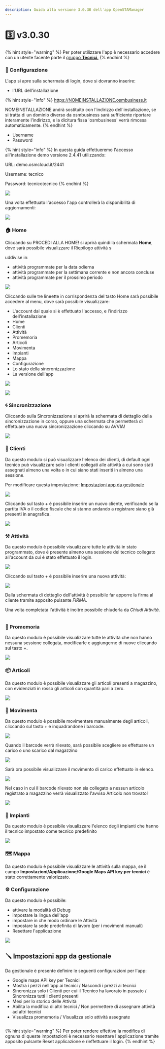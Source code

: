 ```yaml
---
description: Guida alla versione 3.0.30 dell'app OpenSTAManager
---
```


# 3️⃣ v3.0.30

{% hint style="warning" %}
Per poter utilizzare l'app è necessario accedere con un utente facente parte il [gruppo **Tecnici**.](../modules/strumenti/utentiepermessi.md)
{% endhint %}

### 🔧 Configurazione

L'app si apre sulla schermata di login, dove si dovranno inserire:

* l'URL dell'installazione

{% hint style="info" %}
https://NOMEINSTALLAZIONE.osmbusiness.it

NOMEINSTALLAZIONE andrà sostituito con l'indirizzo dell'installazione, se si tratta di un dominio diverso da osmbusiness sarà sufficiente riportare interamente l'indirizzo, e la dicitura fissa 'osmbusiness' verrà rimossa automaticamente.
{% endhint %}

* Username
* Password

{% hint style="info" %}
In questa guida effettueremo l'accesso all'installazione demo versione 2.4.41 utilizzando:

URL: demo.osmcloud.it/2441

Username: tecnico

Password: tecnicotecnico
{% endhint %}

![](<../../.gitbook/assets/immagine (691).png>)

Una volta effettuato l'accesso l'app controllerà la disponibilità di aggiornamenti:

![](../../.gitbook/assets/2.jpg)

### 🏠 Home

Cliccando su PROCEDI ALLA HOME! si aprirà quindi la schermata **Home**, dove sarà possibile visualizzare il Riepilogo attività s

uddivise in:

* attività programmate per la data odierna
* attività programmate per la settimana corrente e non ancora concluse
* attività programmate per il prossimo periodo

![](../../.gitbook/assets/3.jpg)

Cliccando sulle tre lineette in corrispondenza del tasto Home sarà possibile accedere al menu, dove sarà possibile visualizzare:

* L'account dal quale si è effettuato l'accesso, e l'indirizzo dell'installazione
* Home
* Clienti
* Attività
* Promemoria
* Articoli
* Movimenta
* Impianti
* Mappa
* Configurazione
* Lo stato della sincronizzazione
* La versione dell'app

![](<../../.gitbook/assets/immagine (454).png>)

![](../../.gitbook/assets/4.jpg)

### 🌀 Sincronizzazione

Cliccando sulla Sincronizzazione si aprirà la schermata di dettaglio della sincronizzazione in corso, oppure una schermata che permetterà di effettuare una nuova sincronizzazione cliccando su AVVIA!

![](../../.gitbook/assets/5.jpg)

### 👥 Clienti

Da questo modulo si può visualizzare l'elenco dei clienti, di default ogni tecnico può visualizzare solo i clienti collegati alle attività a cui sono stati assegnati almeno una volta o in cui siano stati inseriti in almeno una sessione.

Per modificare questa impostazione: [Impostazioni app da gestionale](https://docs.openstamanager.com/v/2.4.42/openstamanager/app-tecnici/v3.0.30#impostazioni-app-da-gestionale)

&#x20;![](../../.gitbook/assets/6.jpg)

Cliccando sul tasto + è possibile inserire un nuovo cliente, verificando se la partita IVA o il codice fiscale che si stanno andando a registrare siano già presenti in anagrafica.

![](../../.gitbook/assets/7.jpg)

### ⚒️ Attività

Da questo modulo è possibile visualizzare tutte le attività in stato programmato, dove è presente almeno una sessione del tecnico collegato all'account da cui è stato effettuato il login.

![](../../.gitbook/assets/8.jpg)

Cliccando sul tasto + è possibile inserire una nuova attività:

&#x20;![](../../.gitbook/assets/9.jpg)

Dalla schermata di dettaglio dell'attività è possibile far apporre la firma al cliente tramite apposito pulsante _FIRMA_.

Una volta completata l'attività è inoltre possibile chiuderla da _Chiudi Attività_.

<img src="../../.gitbook/assets/16.jpg" alt="" data-size="original">

### 🔔 Promemoria

Da questo modulo è possibile visualizzare tutte le attività che non hanno nessuna sessione collegata, modificarle e aggiungerne di nuove cliccando sul tasto +.

![](../../.gitbook/assets/10.jpg)

### 📦 Articoli

Da questo modulo è possibile visualizzare gli articoli presenti a magazzino, con evidenziati in rosso gli articoli con quantità pari a zero.

![](../../.gitbook/assets/11.jpg)

### 🚆 Movimenta

Da questo modulo è possibile movimentare manualmente degli articoli, cliccando sul tasto + e inquadrandone i barcode.

![](../../.gitbook/assets/12.jpg)

Quando il barcode verrà rilevato, sarà possibile scegliere se effettuare un carico o uno scarico dal magazzino

![](../../.gitbook/assets/17.jpg)

Sarà ora possibile visualizzare il movimento di carico effettuato in elenco.

![](../../.gitbook/assets/18.jpg)

Nel caso in cui il barcode rilevato non sia collegato a nessun articolo registrato a magazzino verrà visualizzato l'avviso Articolo non trovato!

![](../../.gitbook/assets/13.jpg)

### 🏢 Impianti

Da questo modulo è possibile visualizzare l'elenco degli impianti che hanno il tecnico impostato come tecnico predefinito

![](../../.gitbook/assets/14.jpg)

### 🗺️ Mappa

Da questo modulo è possibile visualizzare le attività sulla mappa, se il campo **Impostazioni/Applicazione/Google Maps API key per tecnici** è stato correttamente valorizzato.

### ⚙️ Configurazione

Da questo modulo è possibile:

* attivare la modalità di Debug
* impostare la lingua dell'app
* impostare in che modo ordinare le Attività
* impostare la sede predefinita di lavoro (per i movimenti manuali)
* Resettare l'applicazione

![](../../.gitbook/assets/15.jpg)

## 🪛 Impostazioni app da gestionale

Da gestionale è presente definire le seguenti configurazioni per l'app:

* Google maps API key per Tecnici
* Mostra i pezzi nell'app ai tecnici / Nascondi i prezzi ai tecnici
* Sincronizza solo i Clienti per cui il Tecnico ha lavorato in passato / Sincronizza tutti i clienti presenti
* Mesi per lo storico delle Attività
* Abilita la modifica di altri tecnici / Non permettere di assegnare attività ad altri tecnici
* Visualizza promemoria / Visualizza solo attività assegnate

<figure><img src="../../.gitbook/assets/immagine (575).png" alt=""><figcaption></figcaption></figure>

{% hint style="warning" %}
Per poter rendere effettiva la modifica di ognuna di queste impostazioni è necessario resettare l'applicazione tramite apposito pulsante Reset applicazione e rieffettuare il login.
{% endhint %}
